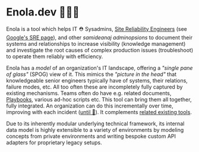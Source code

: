 <!--
    SPDX-License-Identifier: Apache-2.0

    Copyright 2023 The Enola <https://enola.dev> Authors

    Licensed under the Apache License, Version 2.0 (the "License");
    you may not use this file except in compliance with the License.
    You may obtain a copy of the License at

        https://www.apache.org/licenses/LICENSE-2.0

    Unless required by applicable law or agreed to in writing, software
    distributed under the License is distributed on an "AS IS" BASIS,
    WITHOUT WARRANTIES OR CONDITIONS OF ANY KIND, either express or implied.
    See the License for the specific language governing permissions and
    limitations under the License.
-->

# Enola.dev 🕵🏾‍♀️

Enola is a tool which helps IT ⛑️ Sysadmins,
[Site Reliability Engineers](https://en.wikipedia.org/wiki/Site_reliability_engineering)
(see [Google's SRE page](https://sre.google)), and other _samideanaj adminopsions_ to
document their systems and relationships to increase visibility (knowledge management)
and investigate the root causes of complex production issues (troubleshoot)
to operate them reliably with efficiency.

Enola has a _model_ of an organization's IT landscape,
offering a _"single pane of glass"_ (SPOG) view of it.
This mimics the _"picture in the head"_ that knowledgeable senior engineers
typically have of systems, their relations, failure modes, etc. All too often
these are incompletely fully captured by existing mechanisms. Teams often do
have e.g. related documents, [Playbooks](concepts/playbook.md), various ad-hoc scripts etc.
This tool can bring them all together, fully integrated. An organization can
do this incrementally over time, improving with each incident
([until 🔮](concepts/singularity.md)).
It complements [related existing tools](concepts/other.md).

Due to its inherently modular underlying technical framework, its internal data model is highly extensible to a variety
of environments by modeling concepts from private environments and writing bespoke custom API adapters for proprietary legacy setups.

<!-- TODO The actual usage of [the underlying core](core.md) can be illustrated e.g. by its [Kubernetes Edition](k8s/index.md). -->
